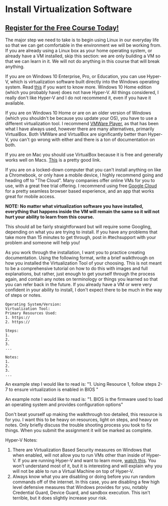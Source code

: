 # Install Virtualization Software
##  [Register for the Free Course Today!](https://roppers.thinkific.com/courses/computing-fundamentals)
The major step we need to take is to begin using Linux in our everyday life so that we can get comfortable in the environment we will be working from. If you are already using a Linux box as your home operating system, or already have a VM installed, skip this section: we are only building a VM so that we can learn in it. We will not do anything in this course that will break anything.

If you are on  Windows 10 Enterprise, Pro, or Education, you can use Hyper-V, which is virtualization software built directly into the Windows operating system. Read [this](https://docs.microsoft.com/en-us/virtualization/hyper-v-on-windows/quick-start/enable-hyper-v) if you want to know more. Windows 10 Home edition (which you probably have) does not have Hyper-V. All things considered, I really don't like Hyper-V and I do not recommend it, even if you have it available.

If you are on Windows 10 Home or are on an older version of Windows (which you shouldn't be because you update your OS), you have to use a different virtualization tool. I recommend [VMWare Player](https://www.vmware.com/products/workstation-player/workstation-player-evaluation.html), as that has been what I have always used, however there are many alternatives, primarily VirtualBox. Both VMWare and VirtualBox are significantly better than Hyper-V, you can't go wrong with either and there is a ton of documentation on both.

If you are on Mac you should use VirtualBox because it is free and generally works well on Macs. [This](https://siytek.com/ubuntu-mac-virtualbox/) is a pretty good link.  

If you are on a locked-down computer that you can't install anything on like a Chromebook, or only have a mobile device, I highly recommend going and heading off to "The Cloud". Many companies offer online VMs for you to use, with a great free trial offering. I recommend using free [Google Cloud](https://cloud.google.com/) for a pretty seamless browser based experience, and an app that works great for mobile access.

**NOTE: No matter what virtualization software you have installed, everything that happens inside the VM will remain the same so it will not hurt your ability to learn from this course.**

This should all be fairly straightforward but will require some Googling, depending on what you are trying to install. If you have any problems that take more than 15 minutes to get through, post in #techsupport with your problem and someone will help you!

As you work through the installation, I want you to practice creating documentation. Using the following format, write a brief walkthrough on how you installed the Virtualization Tool of your choosing. This is not meant to be a comprehensive tutorial on how to do this with images and full explanations, but rather, just enough to get yourself through the process again, and contain any notes on terminology or things you learned so that you can refer back in the future. If you already have a VM or were very confident in your ability to install, I don't expect there to be much in the way of steps or notes.

```
Operating System/Version:
Virtualization Tool:
Primary Resources Used:
1. https://
2. https://

Steps:
1.
2.
3.
...

Notes:
1.
2.
3.
...

```

An example step I would like to read is:
"1. Using Resource 1, follow steps 2-7 to ensure virtualization is enabled in BIOS "

An example note I would like to read is:
"1. BIOS is the firmware used to load an operating system and provides configuration options"

Don't beat yourself up making the walkthrough too detailed, this resource is for you. I want this to be heavy on resources, light on steps, and heavy on notes. Only briefly discuss the trouble shooting process you took to fix things. When you submit the assignment it will be marked as complete.

Hyper-V Notes:

1. There are Virtualization Based Security measures on Windows that when enabled, will not allow you to run VMs other than inside of Hyper-V. If you are running Hyper-V and want to learn more, [watch this](https://www.linkedin.com/learning/microsoft-cybersecurity-stack-advanced-identity-and-endpoint-protection/what-is-virtualization-based-security). You won't understand most of it, but it is interesting and will explain why you will not be able to run a Virtual Machine on top of Hyper-V.
2. Always know what you are disabling or doing before you run random commands off of the internet. In this case, you are disabling a few high level defensive measures that Windows provides for you, notably Credential Guard, Device Guard, and sandbox execution. This isn't terrible, but it does slightly increase your risk.
